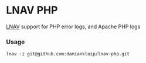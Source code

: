# LNAV PHP

[LNAV](http://lnav.org/) support for PHP error logs, and Apache PHP logs

### Usage

`lnav -i git@github.com:damiankloip/lnav-php.git`
